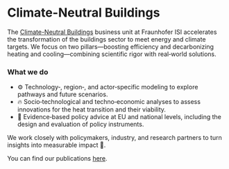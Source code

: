 # Climate-Neutral Buildings

The [Climate-Neutral Buildings](https://www.isi.fraunhofer.de/en/competence-center/energietechnologien-energiesysteme/geschaeftsfelder/klimaneutrale_gebaeude.html) business unit at Fraunhofer ISI accelerates the transformation of the buildings sector to meet energy and climate targets. We focus on two pillars—boosting efficiency and decarbonizing heating and cooling—combining scientific rigor with real‑world solutions.

### What we do

- ⚙️ Technology‑, region‑, and actor‑specific modeling to explore pathways and future scenarios.
- 🔥 Socio‑technological and techno‑economic analyses to assess innovations for the heat transition and their viability.
- 🧭 Evidence‑based policy advice at EU and national levels, including the design and evaluation of policy instruments.

We work closely with policymakers, industry, and research partners to turn insights into measurable impact 🤝.

You can find our publications [here](../publications/publication_list.md).
